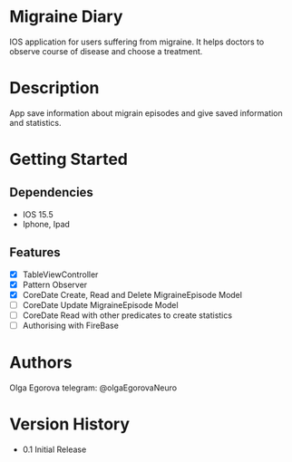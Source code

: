 # **Migraine Diary**

IOS application for users suffering from migraine.
It helps doctors to observe course of disease and choose a treatment.

# **Description**

App save information about migrain episodes and give saved information and statistics.

# **Getting Started**

## **Dependencies**
 
 - IOS 15.5
 - Iphone, Ipad
 
## **Features**
* [x] TableViewController
* [x] Pattern Observer
* [x] CoreDate Create, Read and Delete MigraineEpisode Model
* [ ] CoreDate Update MigraineEpisode Model
* [ ] CoreDate Read with other predicates to create statistics
* [ ] Authorising with FireBase

# **Authors**

Olga Egorova
telegram: @olgaEgorovaNeuro
 
# **Version History**

- 0.1
Initial Release

